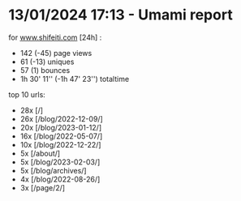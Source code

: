 # 13/01/2024 17:13 - Umami report
for www.shifeiti.com [24h] :

 - 142 (-45) page views
 - 61 (-13) uniques
 - 57 (1) bounces
 - 1h 30' 11'' (-1h 47' 23'') totaltime


top 10 urls:
 - 28x [/]
 - 26x [/blog/2022-12-09/]
 - 20x [/blog/2023-01-12/]
 - 16x [/blog/2022-05-07/]
 - 10x [/blog/2022-12-22/]
 - 5x [/about/]
 - 5x [/blog/2023-02-03/]
 - 5x [/blog/archives/]
 - 4x [/blog/2022-08-26/]
 - 3x [/page/2/]


